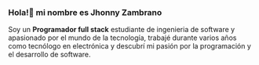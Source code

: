 ### Hola!👋 mi nombre es Jhonny Zambrano

Soy un **Programador full stack** estudiante de ingenieria de software y apasionado por el mundo de la tecnología, trabajé durante varios años como tecnólogo en electrónica y descubrí mi pasión por la programación y el desarrollo de software. 


<!--
**Jhonny91360/Jhonny91360** is a ✨ _special_ ✨ repository because its `README.md` (this file) appears on your GitHub profile.

Here are some ideas to get you started:

- 🔭 I’m currently working on ...
- 🌱 I’m currently learning ...
- 👯 I’m looking to collaborate on ...
- 🤔 I’m looking for help with ...
- 💬 Ask me about ...
- 📫 How to reach me: ...
- 😄 Pronouns: ...
- ⚡ Fun fact: ...
-->
